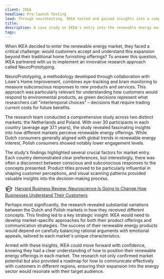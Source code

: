 ```yaml
---
client: IKEA
headline: Pre-launch Testing
lead: Through neurotesting, IKEA tested and gained insights into a completely new and groundbreaking renewable energy service, leading to a very successful launch.
title: 
description: A case study on IKEA's entry into the renewable energy market using NeuroPrototyping
tags: 
---
```


When IKEA decided to enter the renewable energy market, they faced a critical challenge: would customers accept and understand this expansion beyond their traditional home furnishing offerings? To answer this question, IKEA partnered with us to implement an innovative research approach called NeuroPrototyping.

NeuroPrototyping, a methodology developed through collaboration with Lowe's Home Improvement, combines eye-tracking and brain monitoring to measure subconscious responses to new products and services. This approach was particularly relevant for understanding how customers would respond to environmental products, as green decisions represent what researchers call "intertemporal choices" – decisions that require trading current costs for future benefits.

The research team conducted a comprehensive study across two distinct markets: the Netherlands and Poland. With over 30 participants in each country (average age 37.1 years), the study revealed fascinating insights into how different markets perceive renewable energy offerings. While Dutch consumers generally aligned with global trends in renewable energy interest, Polish consumers showed notably lower engagement levels.

The study's findings highlighted several crucial factors for market entry. Each country demonstrated clear preferences, but interestingly, there was often a disconnect between conscious and subconscious responses to the concepts presented. Product titles proved to be particularly influential in shaping customer perceptions, and visual scanning patterns provided valuable insights into the decision-making process.

[<svg xmlns="http://www.w3.org/2000/svg" fill="none" viewBox="0 0 24 24" stroke-width="1.5" stroke="currentColor" width="24" height="24" style="display: inline-block; vertical-align: middle; margin-right: 8px">
    <path stroke-linecap="round" stroke-linejoin="round" d="M4.26 10.147a60.438 60.438 0 0 0-.491 6.347A48.62 48.62 0 0 1 12 20.904a48.62 48.62 0 0 1 8.232-4.41 60.46 60.46 0 0 0-.491-6.347m-15.482 0a50.636 50.636 0 0 0-2.658-.813A59.906 59.906 0 0 1 12 3.493a59.903 59.903 0 0 1 10.399 5.84c-.896.248-1.783.52-2.658.814m-15.482 0A50.717 50.717 0 0 1 12 13.489a50.702 50.702 0 0 1 7.74-3.342M6.75 15a.75.75 0 1 0 0-1.5.75.75 0 0 0 0 1.5Zm0 0v-3.675A55.378 55.378 0 0 1 12 8.443m-7.007 11.55A5.981 5.981 0 0 0 6.75 15.75v-1.5" />
</svg>Harvard Business Review: Neuroscience Is Going to Change How Businesses Understand Their Customers](https://hbr.org/2019/02/neuroscience-is-going-to-change-how-businesses-understand-their-customers)

Perhaps most significantly, the research revealed substantial variations between the Dutch and Polish markets in how they received different concepts. This finding led to a key strategic insight: IKEA would need to develop market-specific approaches for both their product offerings and communication strategies. The success of their renewable energy products would depend on carefully balancing rational arguments with emotional appeals, tailored to each market's unique characteristics.

Armed with these insights, IKEA could move forward with confidence, knowing they had a clear understanding of how to position their renewable energy offerings in each market. The research not only confirmed market potential but also provided a roadmap for how to communicate effectively with customers in different regions, ensuring their expansion into the energy sector would resonate with their target audience.